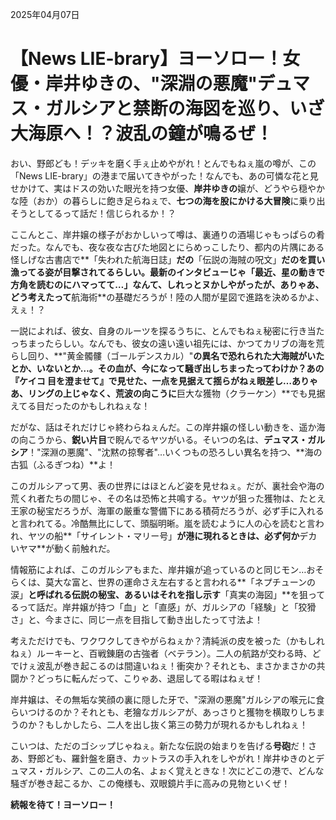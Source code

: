 2025年04月07日

# 【News LIE-brary】ヨーソロー！女優・岸井ゆきの、"深淵の悪魔"デュマス・ガルシアと禁断の海図を巡り、いざ大海原へ！？波乱の鐘が鳴るぜ！

おい、野郎ども！デッキを磨く手ぇ止めやがれ！とんでもねぇ嵐の噂が、この「News LIE-brary」の港まで届いてきやがった！なんでも、あの可憐な花と見せかけて、実はドスの効いた眼光を持つ女優、**岸井ゆきの**嬢が、どうやら穏やかな陸（おか）の暮らしに飽き足らねぇで、**七つの海を股にかける大冒険**に乗り出そうとしてるって話だ！信じられるか！？

ここんとこ、岸井嬢の様子がおかしいって噂は、裏通りの酒場じゃもっぱらの肴だった。なんでも、夜な夜な古びた地図とにらめっこしたり、都内の片隅にある怪しげな古書店で**「失われた航海日誌」**だの**「伝説の海賊の呪文」**だのを買い漁ってる姿が目撃されてるらしい。最新のインタビューじゃ「最近、星の動きで方角を読むのにハマってて…」なんて、しれっとヌかしやがったが、ありゃあ、どう考えたって**航海術**の基礎だろうが！陸の人間が星図で進路を決めるかよ、えぇ！？

一説によれば、彼女、自身のルーツを探るうちに、とんでもねぇ秘密に行き当たっちまったらしい。なんでも、彼女の遠い遠い祖先には、かつてカリブの海を荒らし回り、**"黄金髑髏（ゴールデンスカル）"**の異名で恐れられた大海賊がいたとか、いないとか…。その血が、今になって騒ぎ出しちまったってわけか？あの『ケイコ 目を澄ませて』で見せた、一点を見据えて揺らがねぇ眼差し…ありゃあ、リングの上じゃなく、荒波の向こうに**巨大な獲物（クラーケン）**でも見据えてる目だったのかもしれねぇな！

だがな、話はそれだけじゃ終わらねぇんだ。この岸井嬢の怪しい動きを、遥か海の向こうから、**鋭い片目**で睨んでるヤツがいる。そいつの名は、**デュマス・ガルシア**！"深淵の悪魔"、"沈黙の掠奪者"…いくつもの恐ろしい異名を持つ、**海の古狐（ふるぎつね）**よ！

このガルシアって男、表の世界にはほとんど姿を見せねぇ。だが、裏社会や海の荒くれ者たちの間じゃ、その名は恐怖と共鳴する。ヤツが狙った獲物は、たとえ王家の秘宝だろうが、海軍の厳重な警備下にある積荷だろうが、必ず手に入れると言われてる。冷酷無比にして、頭脳明晰。嵐を読むように人の心を読むと言われ、ヤツの船**「サイレント・マリー号」**が港に現れるときは、必ず何か**デカいヤマ**が動く前触れだ。

情報筋によれば、このガルシアもまた、岸井嬢が追っているのと同じモン…おそらくは、莫大な富と、世界の運命さえ左右すると言われる**「ネプチューンの涙」**と呼ばれる伝説の秘宝、あるいはそれを指し示す**「真実の海図」**を狙ってるって話だ。岸井嬢が持つ「血」と「直感」が、ガルシアの「経験」と「狡猾さ」と、今まさに、同じ一点を目指して動き出したって寸法よ！

考えただけでも、ワクワクしてきやがらねぇか？清純派の皮を被った（かもしれねぇ）ルーキーと、百戦錬磨の古強者（ベテラン）。二人の航路が交わる時、どでけぇ波乱が巻き起こるのは間違いねぇ！衝突か？それとも、まさかまさかの共闘か？どっちに転んだって、こりゃあ、退屈してる暇はねぇぜ！

岸井嬢は、その無垢な笑顔の裏に隠した牙で、"深淵の悪魔"ガルシアの喉元に食らいつけるのか？それとも、老獪なガルシアが、あっさりと獲物を横取りしちまうのか？もしかしたら、二人を出し抜く第三の勢力が現れるかもしれねぇ！

こいつは、ただのゴシップじゃねぇ。新たな伝説の始まりを告げる**号砲**だ！さあ、野郎ども、羅針盤を磨き、カットラスの手入れをしやがれ！岸井ゆきのとデュマス・ガルシア、この二人の名、よぉく覚えときな！次にどこの港で、どんな騒ぎが巻き起こるか、この俺様も、双眼鏡片手に高みの見物といくぜ！

**続報を待て！ヨーソロー！**